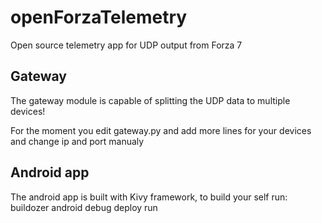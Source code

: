 # openForzaTelemetry
Open source telemetry app for UDP output from Forza 7

## Gateway
The gateway module is capable of splitting the UDP data to multiple devices!

For the moment you edit gateway.py and add more lines for your devices and change ip and port manualy

## Android app
The android app is built with Kivy framework, to build your self run: buildozer android debug deploy run
